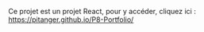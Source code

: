 Ce projet est un projet React, pour y accéder, cliquez ici : https://pitanger.github.io/P8-Portfolio/
